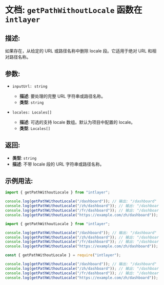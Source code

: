 # 文档: `getPathWithoutLocale` 函数在 `intlayer`

## 描述:

如果存在，从给定的 URL 或路径名称中删除 locale 段。它适用于绝对 URL 和相对路径名称。

## 参数:

- `inputUrl: string`

  - **描述**: 要处理的完整 URL 字符串或路径名称。
  - **类型**: `string`

- `locales: Locales[]`
  - **描述**: 可选的支持 locale 数组。默认为项目中配置的 locale。
  - **类型**: `Locales[]`

## 返回:

- **类型**: `string`
- **描述**: 不带 locale 段的 URL 字符串或路径名称。

## 示例用法:

```typescript codeFormat="typescript"
import { getPathWithoutLocale } from "intlayer";

console.log(getPathWithoutLocale("/dashboard")); // 输出: "/dashboard"
console.log(getPathWithoutLocale("/zh/dashboard")); // 输出: "/dashboard"
console.log(getPathWithoutLocale("/fr/dashboard")); // 输出: "/dashboard"
console.log(getPathWithoutLocale("https://example.com/zh/dashboard")); // 输出: "https://example.com/dashboard"
```

```javascript codeFormat="esm"
import { getPathWithoutLocale } from "intlayer";

console.log(getPathWithoutLocale("/dashboard")); // 输出: "/dashboard"
console.log(getPathWithoutLocale("/zh/dashboard")); // 输出: "/dashboard"
console.log(getPathWithoutLocale("/fr/dashboard")); // 输出: "/dashboard"
console.log(getPathWithoutLocale("https://example.com/zh/dashboard")); // 输出: "https://example.com/dashboard"
```

```javascript codeFormat="commonjs"
const { getPathWithoutLocale } = require("intlayer");

console.log(getPathWithoutLocale("/dashboard")); // 输出: "/dashboard"
console.log(getPathWithoutLocale("/zh/dashboard")); // 输出: "/dashboard"
console.log(getPathWithoutLocale("/fr/dashboard")); // 输出: "/dashboard"
console.log(getPathWithoutLocale("https://example.com/zh/dashboard")); // 输出: "https://example.com/dashboard"
```
